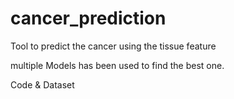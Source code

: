 # cancer_prediction

Tool to predict the cancer using the tissue feature

multiple Models has been used to find the best one.

Code & Dataset
